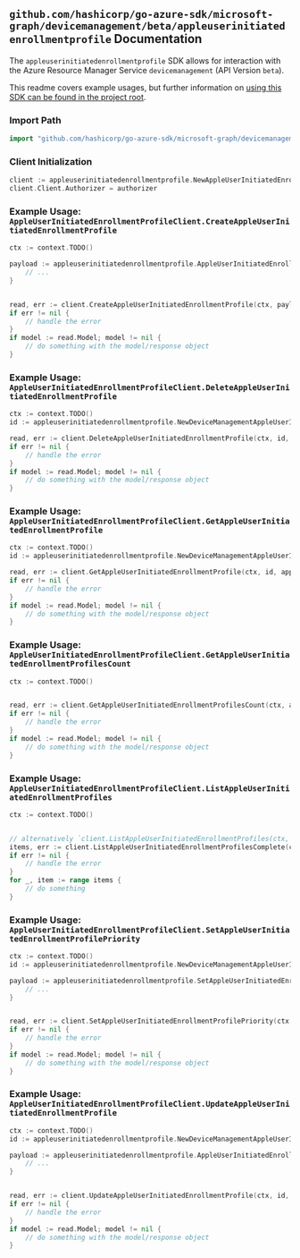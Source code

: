 
## `github.com/hashicorp/go-azure-sdk/microsoft-graph/devicemanagement/beta/appleuserinitiatedenrollmentprofile` Documentation

The `appleuserinitiatedenrollmentprofile` SDK allows for interaction with the Azure Resource Manager Service `devicemanagement` (API Version `beta`).

This readme covers example usages, but further information on [using this SDK can be found in the project root](https://github.com/hashicorp/go-azure-sdk/tree/main/docs).

### Import Path

```go
import "github.com/hashicorp/go-azure-sdk/microsoft-graph/devicemanagement/beta/appleuserinitiatedenrollmentprofile"
```


### Client Initialization

```go
client := appleuserinitiatedenrollmentprofile.NewAppleUserInitiatedEnrollmentProfileClientWithBaseURI("https://management.azure.com")
client.Client.Authorizer = authorizer
```


### Example Usage: `AppleUserInitiatedEnrollmentProfileClient.CreateAppleUserInitiatedEnrollmentProfile`

```go
ctx := context.TODO()

payload := appleuserinitiatedenrollmentprofile.AppleUserInitiatedEnrollmentProfile{
	// ...
}


read, err := client.CreateAppleUserInitiatedEnrollmentProfile(ctx, payload)
if err != nil {
	// handle the error
}
if model := read.Model; model != nil {
	// do something with the model/response object
}
```


### Example Usage: `AppleUserInitiatedEnrollmentProfileClient.DeleteAppleUserInitiatedEnrollmentProfile`

```go
ctx := context.TODO()
id := appleuserinitiatedenrollmentprofile.NewDeviceManagementAppleUserInitiatedEnrollmentProfileID("appleUserInitiatedEnrollmentProfileIdValue")

read, err := client.DeleteAppleUserInitiatedEnrollmentProfile(ctx, id, appleuserinitiatedenrollmentprofile.DefaultDeleteAppleUserInitiatedEnrollmentProfileOperationOptions())
if err != nil {
	// handle the error
}
if model := read.Model; model != nil {
	// do something with the model/response object
}
```


### Example Usage: `AppleUserInitiatedEnrollmentProfileClient.GetAppleUserInitiatedEnrollmentProfile`

```go
ctx := context.TODO()
id := appleuserinitiatedenrollmentprofile.NewDeviceManagementAppleUserInitiatedEnrollmentProfileID("appleUserInitiatedEnrollmentProfileIdValue")

read, err := client.GetAppleUserInitiatedEnrollmentProfile(ctx, id, appleuserinitiatedenrollmentprofile.DefaultGetAppleUserInitiatedEnrollmentProfileOperationOptions())
if err != nil {
	// handle the error
}
if model := read.Model; model != nil {
	// do something with the model/response object
}
```


### Example Usage: `AppleUserInitiatedEnrollmentProfileClient.GetAppleUserInitiatedEnrollmentProfilesCount`

```go
ctx := context.TODO()


read, err := client.GetAppleUserInitiatedEnrollmentProfilesCount(ctx, appleuserinitiatedenrollmentprofile.DefaultGetAppleUserInitiatedEnrollmentProfilesCountOperationOptions())
if err != nil {
	// handle the error
}
if model := read.Model; model != nil {
	// do something with the model/response object
}
```


### Example Usage: `AppleUserInitiatedEnrollmentProfileClient.ListAppleUserInitiatedEnrollmentProfiles`

```go
ctx := context.TODO()


// alternatively `client.ListAppleUserInitiatedEnrollmentProfiles(ctx, appleuserinitiatedenrollmentprofile.DefaultListAppleUserInitiatedEnrollmentProfilesOperationOptions())` can be used to do batched pagination
items, err := client.ListAppleUserInitiatedEnrollmentProfilesComplete(ctx, appleuserinitiatedenrollmentprofile.DefaultListAppleUserInitiatedEnrollmentProfilesOperationOptions())
if err != nil {
	// handle the error
}
for _, item := range items {
	// do something
}
```


### Example Usage: `AppleUserInitiatedEnrollmentProfileClient.SetAppleUserInitiatedEnrollmentProfilePriority`

```go
ctx := context.TODO()
id := appleuserinitiatedenrollmentprofile.NewDeviceManagementAppleUserInitiatedEnrollmentProfileID("appleUserInitiatedEnrollmentProfileIdValue")

payload := appleuserinitiatedenrollmentprofile.SetAppleUserInitiatedEnrollmentProfilePriorityRequest{
	// ...
}


read, err := client.SetAppleUserInitiatedEnrollmentProfilePriority(ctx, id, payload)
if err != nil {
	// handle the error
}
if model := read.Model; model != nil {
	// do something with the model/response object
}
```


### Example Usage: `AppleUserInitiatedEnrollmentProfileClient.UpdateAppleUserInitiatedEnrollmentProfile`

```go
ctx := context.TODO()
id := appleuserinitiatedenrollmentprofile.NewDeviceManagementAppleUserInitiatedEnrollmentProfileID("appleUserInitiatedEnrollmentProfileIdValue")

payload := appleuserinitiatedenrollmentprofile.AppleUserInitiatedEnrollmentProfile{
	// ...
}


read, err := client.UpdateAppleUserInitiatedEnrollmentProfile(ctx, id, payload)
if err != nil {
	// handle the error
}
if model := read.Model; model != nil {
	// do something with the model/response object
}
```
